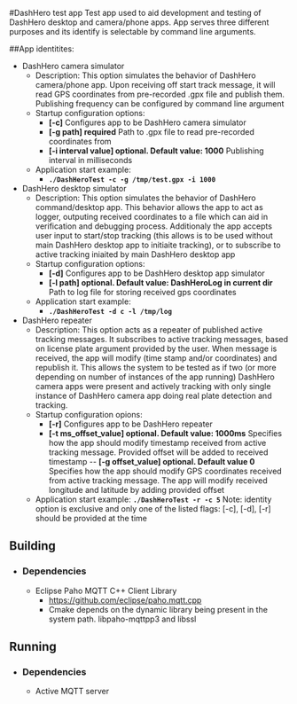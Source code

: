 #DashHero test app
Test app used to aid development and testing of DashHero desktop and camera/phone apps. App serves three different purposes and its identify is selectable by command line arguments.

##App identitites:
- DashHero camera simulator
    - Description: This option simulates the behavior of DashHero camera/phone app. Upon receiving off start track message, it will read GPS coordinates from pre-recorded .gpx file and publish them. Publishing frequency can be configured by command line argument
    - Startup configuration options:
        - **[-c]** Configures app to be DashHero camera simulator
        - **[-g path] required** Path to .gpx file to read pre-recorded coordinates from
        - **[-i interval value] optional. Default value: 1000** Publishing interval in milliseconds
    - Application start example:
        - **`./DashHeroTest -c -g /tmp/test.gpx -i 1000`**
- DashHero desktop simulator
    - Description: This option simulates the behavior of DashHero command/desktop app. This behavior allows the app to act as logger, outputing received coordinates to a file which can aid in verification and debugging process. Additionaly the app accepts user input to start/stop tracking (this allows is to be used without main DashHero desktop app to initiaite tracking), or to subscribe to active tracking iniaited by main DashHero desktop app
    - Startup configuration options:
        - **[-d]** Configures app to be DashHero desktop app simulator
        - **[-l path] optional. Default value: DashHeroLog in current dir** Path to log file for storing received gps coordinates
    - Application start example:
        - **`./DashHeroTest -d c -l /tmp/log`**
- DashHero repeater
    - Description: This option acts as a repeater of published active tracking messages. It subscribes to active tracking messages, based on license plate argument provided by the user. When message is received, the app will modify (time stamp and/or coordinates) and republish it. This allows the system to be tested as if two (or more depending on number of instances of the app running) DashHero camera apps were present and actively tracking with only single instance of DashHero camera app doing real plate detection and tracking.
    - Startup configuration opions:
        - **[-r]** Configures app to be DashHero repeater
        - **[-t ms_offset_value] optional. Default value: 1000ms** Specifies how the app should modify timestamp received from active tracking message. Provided offset will be added to received timestamp
        -- **[-g offset_value] optional. Default value 0** Specifies how the app should modify GPS coordinates received from active tracking message. The app will modify received longitude and latitude by adding provided offset
    - Application start example:
        **`./DashHeroTest -r -c 5`** 
Note: identity option is exclusive and only one of the listed flags: [-c], [-d], [-r] should be provided at the time
## Building
- ### Dependencies
    - Eclipse Paho MQTT C++ Client Library
        - https://github.com/eclipse/paho.mqtt.cpp
        - Cmake depends on the dynamic library being present in the system path. libpaho-mqttpp3 and libssl

## Running
- ### Dependencies
    - Active MQTT server